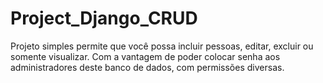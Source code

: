 # Project_Django_CRUD
 Projeto simples permite que você possa incluir pessoas, editar, excluir ou somente visualizar. Com a vantagem de poder colocar senha aos administradores deste banco de dados, com permissões diversas.
